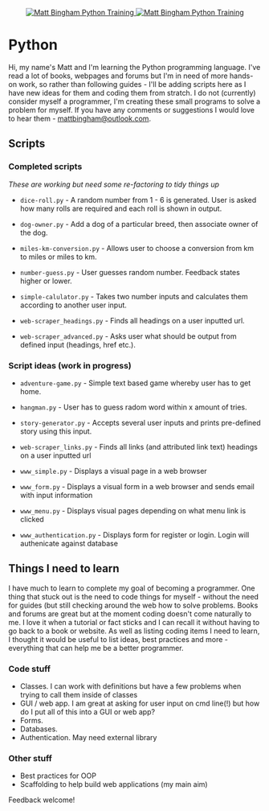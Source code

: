 <p align="center">
    <a href="https://github.com/mattbingham/Python">
        <img src="https://img.shields.io/badge/Training-Ongoing-orange.svg"
             alt="Matt Bingham Python Training">
    </a>
    <a href="https://www.python.org/">
        <img src="https://img.shields.io/badge/Python-3.5>-green.svg"
             alt="Matt Bingham Python Training">
    </a>
</p>

# Python
Hi, my name's Matt and I'm learning the Python programming language. I've read a lot of books, webpages and forums but I'm in need of more hands-on work, so rather than following guides - I'll be adding scripts here as I have new ideas for them and coding them from stratch. I do not (currently) consider myself a programmer, I'm creating these small programs to solve a problem for myself. If you have any comments or suggestions I would love to hear them - mattbingham@outlook.com.

## Scripts

### Completed scripts
_These are working but need some re-factoring to tidy things up_
- `dice-roll.py` - A random number from 1 - 6 is generated. User is asked how many rolls are required and each roll is shown in output.

- `dog-owner.py` - Add a dog of a particular breed, then associate owner of the dog.

- `miles-km-conversion.py` - Allows user to choose a conversion from km to miles or miles to km.

- `number-guess.py` - User guesses random number. Feedback states higher or lower.

- `simple-calulator.py` - Takes two number inputs and calculates them according to another user input.

- `web-scraper_headings.py` - Finds all headings on a user inputted url.

- `web-scraper_advanced.py` - Asks user what should be output from defined input (headings, href etc.).

### Script ideas (work in progress)
- `adventure-game.py` - Simple text based game whereby user has to get home.

- `hangman.py` - User has to guess radom word within x amount of tries.

- `story-generator.py` - Accepts several user inputs and prints pre-defined story using this input.

- `web-scraper_links.py` - Finds all links (and attributed link text) headings on a user inputted url

- `www_simple.py` - Displays a visual page in a web browser

- `www_form.py` - Displays a visual form in a web browser and sends email with input information

- `www_menu.py` - Displays visual pages depending on what menu link is clicked

- `www_authentication.py` - Displays form for register or login. Login will authenicate against database 

## Things I need to learn
I have much to learn to complete my goal of becoming a programmer. One thing that stuck out is the need to code things for myself - without the need for guides (but still checking around the web how to solve problems. Books and forums are great but at the moment coding doesn't come naturally to me. I love it when a tutorial or fact sticks and I can recall it without having to go back to a book or website. As well as listing coding items I need to learn, I thought it would be useful to list ideas, best practices and more - everything that can help me be a better programmer.

### Code stuff

- Classes. I can work with definitions but have a few problems when trying to call them inside of classes
- GUI / web app. I am great at asking for user input on cmd line(!) but how do I put all of this into a GUI or web app?
- Forms.
- Databases.
- Authentication. May need external library

### Other stuff

- Best practices for OOP
- Scaffolding to help build web applications (my main aim)

Feedback welcome!